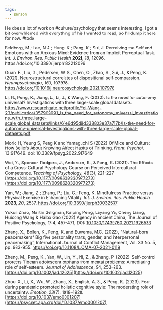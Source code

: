 ```yaml
---
tags:
  - person
---
```


He does a lot of work on #culture/psychology that seems interesting. I got a bit overwhlemed with everything of his I wanted to read, so I'll dump it here for now. #todo 

Feldborg, M.; Lee, N.A.; Hung, K.; Peng, K.; Sui, J. Perceiving the Self and Emotions with an Anxious Mind: Evidence from an Implicit Perceptual Task. _Int. J. Environ. Res. Public Health_ **2021**, _18_, 12096. https://doi.org/10.3390/ijerph182212096

Guan, F., Liu, G., Pedersen, W. S., Chen, O., Zhao, S., Sui, J., & Peng, K. (2021). Neurostructural correlates of dispositional self-compassion. _Neuropsychologia_, _160_, 107978. https://doi.org/10.1016/j.neuropsychologia.2021.107978

Li, R., Peng, K., Jiang, L., Li, J., & Wang, F. (2022). Is the need for autonomy universal? Investigations with three large-scale global datasets. https://www.researchgate.net/profile/Fei-Wang-23/publication/357909991_Is_the_need_for_autonomy_universal_Investigations_with_three_large-scale_global_datasets/links/61e6d95d8d338833e37a717b/Is-the-need-for-autonomy-universal-Investigations-with-three-large-scale-global-datasets.pdf

Morio H, Yeung S, Peng K and Yamaguchi S (2022) Of Mice and Culture: How Beliefs About Knowing Affect Habits of Thinking. _Front. Psychol_. 13:917649. doi: 10.3389/fpsyg.2022.917649

Wei, Y., Spencer-Rodgers, J., Anderson, E., & Peng, K. (2021). The Effects of a Cross-Cultural Psychology Course on Perceived Intercultural Competence. _Teaching of Psychology_, _48_(3), 221-227. [https://doi.org/10.1177/0098628320977273](https://doi.org/10.1177/0098628320977273)

Yan, W.; Jiang, Z.; Zhang, P.; Liu, G.; Peng, K. Mindfulness Practice versus Physical Exercise in Enhancing Vitality. _Int. J. Environ. Res. Public Health_ **2023**, _20_, 2537. https://doi.org/10.3390/ijerph20032537

Yukun Zhao, Martin Seligman, Kaiping Peng, Leyang Ye, Cheng Liang, Huicong Wang & Haibo Gao (2022) Agency in ancient China, The Journal of Positive Psychology, 17:4, 457-471, DOI: [10.1080/17439760.2021.1926533](https://doi.org/10.1080/17439760.2021.1926533)

 Zhang, X., Bollen, K., Peng, K. and Euwema, M.C. (2022), "Natural-born peacemakers? Big five personality traits, gender, and interpersonal peacemaking", International Journal of Conflict Management, Vol. 33 No. 5, pp. 933-955. https://doi.org/10.1108/IJCMA-07-2021-0119 

Zheng, M., Peng, K., Yan, W., Lin, Y., Ni, Z., & Zhang, P. (2022). Self-control protects Tibetan adolescent orphans from mental problems: A mediating role of self-esteem. _Journal of Adolescence_, 94, 253–263. [https://doi.org/10.1002/jad.12025](https://doi.org/10.1002/jad.12025)

Zhou, X., Li, X., Wu, W., Zhang, X., English, A. S., & Peng, K. (2023). Fear during pandemic promoted holistic cognitive style: The moderating role of uncertainty. _Emotion, 23_(7), 1918–1928. [https://doi.org/10.1037/emo0001207](https://psycnet.apa.org/doi/10.1037/emo0001207)